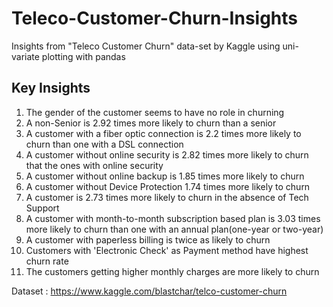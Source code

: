 # Teleco-Customer-Churn-Insights
Insights from "Teleco Customer Churn" data-set by Kaggle using uni-variate plotting with pandas
## Key Insights

1. The gender of the customer seems to have no role in churning
2. A non-Senior is 2.92 times more likely to churn than a senior
3. A customer with a fiber optic connection is 2.2 times more likely to churn than one with a DSL connection
4. A customer without online security is 2.82 times more likely to churn that the ones with online security
5. A customer without online backup is 1.85 times more likely to churn
6. A customer without Device Protection 1.74 times more likely to churn
7. A customer is 2.73 times more likely to churn in the absence of Tech Support
8. A customer with month-to-month subscription based plan is 3.03 times more likely to churn than one with an annual plan(one-year or two-year)
9. A customer with paperless billing is twice as likely to churn
10. Customers with 'Electronic Check' as Payment method have highest churn rate
11. The customers getting higher monthly charges are more likely to churn

Dataset : https://www.kaggle.com/blastchar/telco-customer-churn
